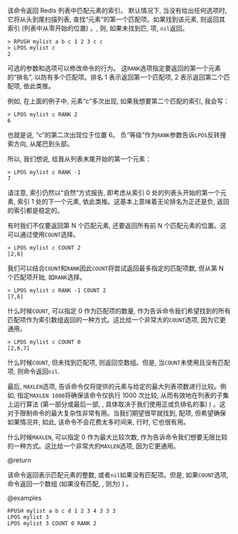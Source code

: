 该命令返回 Redis 列表中匹配元素的索引。
默认情况下, 当没有给出任何选项时, 它将从头到尾扫描列表, 
查找“元素”的第一个匹配项。如果找到该元素, 则返回其索引 (列表中从零开始的位置) 。, 则, 如果未找到匹, 项, `nil`返回。

    > RPUSH mylist a b c 1 2 3 c c
    > LPOS mylist c
    2

可选的参数和选项可以修改命令的行为。
这`RANK`选项指定要返回的第一个元素的“排名”, 以防有多个匹配项。排名 1 表示返回第一个匹配项, 2 表示返回第二个匹配项, 依此类推。

例如, 在上面的例子中, 元素“c”多次出现, 如果我想要第二个匹配的索引, 我会写：

    > LPOS mylist c RANK 2
    6

也就是说, “c”的第二次出现位于位置 6。
负“等级”作为`RANK`参数告诉`LPOS`反转搜索方向, 从尾巴到头部。

所以, 我们想说, 给我从列表末尾开始的第一个元素：

    > LPOS mylist c RANK -1
    7

请注意, 索引仍然以“自然”方式报告, 即考虑从索引 0 处的列表头开始的第一个元素, 索引 1 处的下一个元素, 依此类推。这基本上意味着无论排名为正还是负, 返回的索引都是稳定的。

有时我们不仅要返回第 N 个匹配元素, 还要返回所有前 N 个匹配元素的位置。这可以通过使用`COUNT`选择。

    > LPOS mylist c COUNT 2
    [2,6]

我们可以结合`COUNT`和`RANK`因此`COUNT`将尝试返回最多指定的匹配项数, 但从第 N 个匹配项开始, 如`RANK`选择。

    > LPOS mylist c RANK -1 COUNT 2
    [7,6]

什么时候`COUNT`, 可以指定 0 作为匹配项的数量, 作为告诉命令我们希望找到的所有匹配项作为索引数组返回的一种方式。这比给一个非常大的`COUNT`选项, 因为它更通用。

    > LPOS mylist c COUNT 0
    [2,6,7]

什么时候`COUNT`, 但未找到匹配项, 则返回空数组。但是, 当`COUNT`未使用且没有匹配项, 则命令返回`nil`.

最后, `MAXLEN`选项, 告诉命令仅将提供的元素与给定的最大列表项数进行比较。例如, 指定`MAXLEN 1000`将确保该命令仅执行 1000 次比较, 从而有效地在列表的子集上运行算法 (第一部分或最后一部, , 具体取决于我们使用正或负排名的事) ) 。这对于限制命令的最大复杂性非常有用。当我们期望很早就找到, 配项, 但希望确保如果情况并, 如此, 该命令不会花费太多时间来, 行时, 它也很有用。

什么时候`MAXLEN`, 可以指定 0 作为最大比较次数, 作为告诉命令我们想要无限比较的一种方式。这比给一个非常大的`MAXLEN`选项, 因为它更通用。

@return

该命令返回表示匹配元素的整数, 或者`nil`如果没有匹配项。但是, 如果`COUNT`选项, 命令返回一个数组 (如果没有匹配, , 则为) ) 。

@examples

```cli
RPUSH mylist a b c d 1 2 3 4 3 3 3
LPOS mylist 3
LPOS mylist 3 COUNT 0 RANK 2
```
